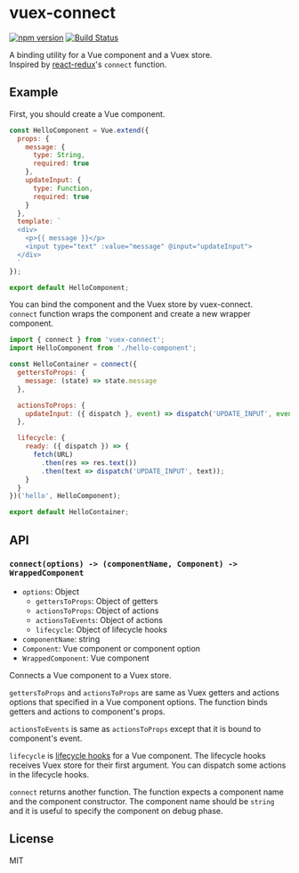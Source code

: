 # vuex-connect

[![npm version](https://badge.fury.io/js/vuex-connect.svg)](https://badge.fury.io/js/vuex-connect)
[![Build Status](https://travis-ci.org/ktsn/vuex-connect.svg?branch=travis)](https://travis-ci.org/ktsn/vuex-connect)

A binding utility for a Vue component and a Vuex store.  
Inspired by [react-redux](https://github.com/reactjs/react-redux)'s `connect` function.

## Example

First, you should create a Vue component.

```js
const HelloComponent = Vue.extend({
  props: {
    message: {
      type: String,
      required: true
    },
    updateInput: {
      type: Function,
      required: true
    }
  },
  template: `
  <div>
    <p>{{ message }}</p>
    <input type="text" :value="message" @input="updateInput">
  </div>
  `
});

export default HelloComponent;
```

You can bind the component and the Vuex store by vuex-connect.  
`connect` function wraps the component and create a new wrapper component.

```js
import { connect } from 'vuex-connect';
import HelloComponent from './hello-component';

const HelloContainer = connect({
  gettersToProps: {
    message: (state) => state.message
  },

  actionsToProps: {
    updateInput: ({ dispatch }, event) => dispatch('UPDATE_INPUT', event.target.value)
  },

  lifecycle: {
    ready: ({ dispatch }) => {
      fetch(URL)
        .then(res => res.text())
        .then(text => dispatch('UPDATE_INPUT', text));
    }
  }
})('hello', HelloComponent);

export default HelloContainer;
```

## API

### `connect(options) -> (componentName, Component) -> WrappedComponent`

- `options`: Object
  - `gettersToProps`: Object of getters
  - `actionsToProps`: Object of actions
  - `actionsToEvents`: Object of actions
  - `lifecycle`: Object of lifecycle hooks
- `componentName`: string
- `Component`: Vue component or component option
- `WrappedComponent`: Vue component

Connects a Vue component to a Vuex store.

`gettersToProps` and `actionsToProps` are same as Vuex getters and actions options that specified in a Vue component options.
The function binds getters and actions to component's props.

`actionsToEvents` is same as `actionsToProps` except that it is bound to component's event.

`lifecycle` is [lifecycle hooks](https://vuejs.org/api/#Options-Lifecycle-Hooks) for a Vue component.
The lifecycle hooks receives Vuex store for their first argument.
You can dispatch some actions in the lifecycle hooks.

`connect` returns another function. The function expects a component name and the component constructor.
The component name should be `string` and it is useful to specify the component on debug phase.

## License

MIT
